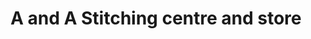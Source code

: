 ---
title: "A and A Stitching centre and store"
url: /thiruvananthapuram/a-and-a-stitching-centre-and-store/
shop: Schneiderei
---